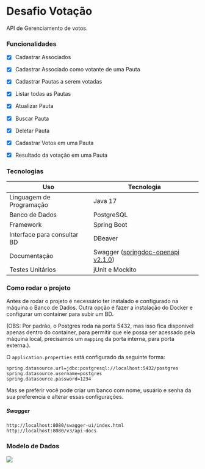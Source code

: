 # Desafio Votação 



API de Gerenciamento de votos.



### Funcionalidades

- [x] Cadastrar Associados
- [x] Cadastrar Associado como votante de uma Pauta
- [x] Cadastrar Pautas a serem votadas
- [x] Listar todas as Pautas
- [x] Atualizar Pauta
- [x] Buscar Pauta
- [x] Deletar Pauta
- [x] Cadastrar Votos em uma Pauta
- [x] Resultado da votação em uma Pauta



### Tecnologias



| Uso                         | Tecnologia                                                   |
| --------------------------- | ------------------------------------------------------------ |
| Linguagem de Programação    | Java 17                                                      |
| Banco de Dados              | PostgreSQL                                                   |
| Framework                   | Spring Boot                                                  |
| Interface para consultar BD | DBeaver                                                      |
| Documentação                | Swagger ([springdoc-openapi v2.1.0](https://springdoc.org/v2/)) |
| Testes Unitários            | jUnit e Mockito                                              |



### Como rodar o projeto



Antes de rodar o projeto é necessário ter instalado e configurado na máquina o Banco de Dados. Outra opção é fazer a instalação do Docker e  configurar um container para subir um BD.

(OBS: Por padrão, o Postgres roda na porta 5432, mas isso fica disponível apenas dentro do container, para permitir que ele possa ser acessado pela máquina local, precisamos um `mapping` da porta interna, para porta externa.).

O `application.properties` está configurado da seguinte forma:

```properties
spring.datasource.url=jdbc:postgresql://localhost:5432/postgres
spring.datasource.username=postgres
spring.datasource.password=1234
```

Mas se preferir você pode criar um banco com nome, usuário e senha da sua preferencia e alterar essas configurações.



##### Swagger

```
http://localhost:8080/swagger-ui/index.html
http://localhost:8080/v3/api-docs
```



### Modelo de Dados

![](https://github.com/systemagic-91/desafio-votacao/blob/main/src/main/resources/static/Modelo%20de%20Dados.png)
